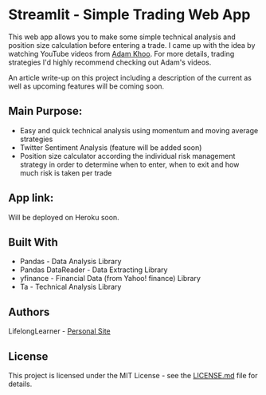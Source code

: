 # Streamlit - Simple Trading Web App

This web app allows you to make some simple technical analysis and position size calculation before entering a trade. I came up with the idea by watching YouTube videos from [Adam Khoo](https://www.youtube.com/watch?v=pFHTccTf3QM&list=PLddKKXhQ4Wv9Qx2OeAdR7QQHmNbGJAs4n&index=1). For more details, trading strategies I'd highly recommend checking out Adam's videos.  

An article write-up on this project including a description of the current as well as upcoming features will be coming soon. 
           
## Main Purpose: 

- Easy and quick technical analysis using momentum and moving average strategies
- Twitter Sentiment Analysis (feature will be added soon)
- Position size calculator according the individual risk management strategy in order to determine when to enter, when to exit and how much risk is taken per trade 
           
## App link: 
Will be deployed on Heroku soon. 

## Built With
- Pandas - Data Analysis Library
- Pandas DataReader - Data Extracting Library
- yfinance - Financial Data (from Yahoo! finance) Library
- Ta - Technical Analysis Library 

## Authors
LifelongLearner - [Personal Site](https://Lifelonglearner.de)

## License
This project is licensed under the MIT License - see the [LICENSE.md](https://github.com/LifelongLearnerOki/economic-monitor-web-app/blob/main/LICENSE) file for details. 
